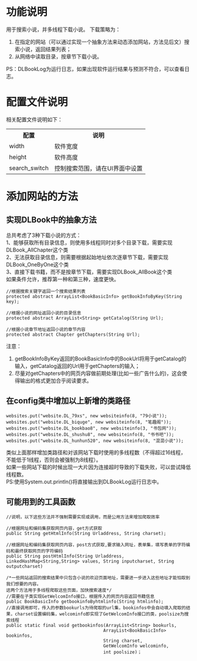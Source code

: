 # 功能说明
用于搜索小说，并多线程下载小说。 
下载策略为：  
1. 在指定的网站（可以通过实现一个抽象方法来动态添加网站，方法见后文）搜索小说，返回结果列表；
2. 从网络中读取目录，按章节下载小说。  

PS：DLBookLog为运行日志，如果出现软件运行结果与预测不符合，可以查看日志。

# 配置文件说明
相关配置文件说明如下：
<table>
	<th>配置</th>
	<th>说明</th>
	<tr>
		<td>width</td>
		<td>软件宽度</td>
	</tr>
	<tr>
		<td>height</td>
		<td>软件高度</td>
	</tr>
	<tr>
		<td>search_switch</td>
		<td>控制搜索范围，请在UI界面中设置</td>
	</tr>
</table>


# 添加网站的方法
## 实现DLBook中的抽象方法
总共考虑了3种下载小说的方式：  
1、能够获取所有目录信息，则使用多线程同时对多个目录下载，需要实现DLBook_AllChapter这个类  
2、无法获取目录信息，则需要根据起始地址依次逐章节下载，需要实现DLBook_OneByOne这个类  
3、直接下载书籍，而不是按章节下载，需要实现DLBook_AllBook这个类  
如果条件允许，推荐第一种和第三种，速度更快。

```
//根据搜索关键字返回一个搜索结果列表
protected abstract ArrayList<BookBasicInfo> getBookInfoByKey(String key);

//根据小说的网址返回小说的目录信息
protected abstract ArrayList<String> getCatalog(String Url);

//根据小说章节地址返回小说的章节内容
protected abstract Chapter getChapters(String Url);
```
注意：  
1. getBookInfoByKey返回的BookBasicInfo中的BookUrl将用于getCatalog的输入，getCatalog返回的Url用于getChapters的输入；
2. 尽量对getChapters中的网页内容做前期处理(比如一些广告什么的)，这会使得输出的格式更加合乎阅读要求。

## 在config类中增加以上新增的类路径  
```
websites.put("website.DL_79xs", new websiteinfo(8, "79小说"));
websites.put("website.DL_biquge", new websiteinfo(8, "笔趣阁"));
websites.put("website.DL_bookbao8", new websiteinfo(3, "书包网"));
websites.put("website.DL_shushu8", new websiteinfo(8, "书书吧"));
websites.put("website.DL_hunhun520", new websiteinfo(8, "混混小说"));
```
类似上面那样增加类路径和对该网站下载时使用的多线程数（不得超过16线程，不能低于1线程，否则会被强制为8线程）。  
如果一些网站下载的时候出现一大片因为连接超时导致的下载失败，可以尝试降低线程数。  
PS:使用System.out.println()将直接输出到DLBookLog运行日志中。 

## 可能用到的工具函数
```
//说明，以下这些方法并不强制需要实现或调用，而是公用方法来增加爬取效率

//根据网址和编码集获取网页内容，get方式获取
public String getHtmlInfo(String Urladdress, String charset);

//根据网址和编码集获取网页内容，post方式获取,要求输入网址，表单集，填写表单的字符编码和最终获取网页的字符编码
public String postHtmlInfo(String Urladdress, LinkedHashMap<String,String> values, String inputcharset, String outputcharset)

/*一些网站返回的搜索结果中只包含小说的欢迎页面地址，需要进一步进入这些地址才能怕取到我们想要的内容。
这两个方法用于多线程爬取这些页面，加快搜索速度*/
//需要在子类实现GetWelcomInfo接口，根据传入的网页内容返回书籍信息
public BookBasicInfo getbookinfoByhtmlinfo(String htmlinfo);
//直接调用即可，传入的参数bookurls为待爬取的url集，bookinfos中会自动填入爬取的结果，charset设置编码集，welcominfo即实现了GetWelcomInfo接口的类，poolsize为搜索线程
public static final void getbookinfos(ArrayList<String> bookurls, 
								 	 ArrayList<BookBasicInfo> bookinfos,
								 	 String charset, 
								 	 GetWelcomInfo welcominfo,
								 	 int poolsize)；
```